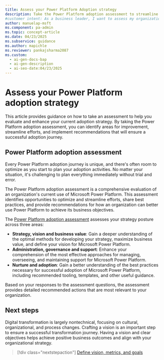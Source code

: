 ```yaml
---
title: Assess your Power Platform Adoption strategy
description: Take the Power Platform adoption assessment to streamline efforts, enhance governance, and maximize business value for your organization.
#customer intent: As a business leader, I want to assess my organization's Power Platform adoption strategy so that I can identify areas for optimization.
author: manuelap-msft
ms.component: pa-admin
ms.topic: concept-article
ms.date: 04/23/2025
ms.subservice: guidance
ms.author: mapichle
ms.reviewer: pankajsharma2087
ms.custom:
  - ai-gen-docs-bap
  - ai-gen-description
  - ai-seo-date:04/23/2025
---
```


# Assess your Power Platform adoption strategy

This article provides guidance on how to take an assessment to help you evaluate and enhance your current adoption strategy. By taking the Power Platform adoption assessment, you can identify areas for improvement, streamline efforts, and implement recommendations that will ensure a successful adoption journey.

## Power Platform adoption assessment

Every Power Platform adoption journey is unique, and there's often room to optimize as you start to plan your adoption activities. No matter your situation, it's challenging to plan everything immediately without trial and error.

The Power Platform adoption assessment is a comprehensive evaluation of an organization's current use of Microsoft Power Platform. This assessment identifies opportunities to optimize and streamline efforts, share best practices, and provide recommendations for how an organization can better use Power Platform to achieve its business objectives.

The [Power Platform adoption assessment](/assessments/3c62fd23-9d36-491c-8941-26d5553365f8/) assesses your strategy posture across three areas:

- **Strategy, vision and business value**: Gain a deeper understanding of the optimal methods for developing your strategy, maximize business value, and define your vision for Microsoft Power Platform.
- **Administration, governance and support**: Enhance your comprehension of the most effective approaches for managing, overseeing, and maintaining support for Microsoft Power Platform.
- **Nurture and adoption**: Gain a better understanding of the best practices necessary for successful adoption of Microsoft Power Platform, including recommended tooling, templates, and other useful guidance.

Based on your responses to the assessment questions, the assessment provides detailed recommended actions that are most relevant to your organization.

## Next steps

Digital transformation is largely nontechnical, focusing on cultural, organizational, and process changes. Crafting a vision is an important step to ensure a successful transformation journey. Having a vision and clear objectives helps achieve positive business outcomes and align with your organizational strategy.

> [!div class="nextstepaction"]
> [Define vision, metrics, and goals](vision.md)
